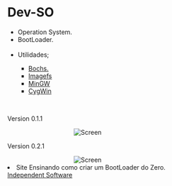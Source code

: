 # Dev-SO

<ul>
  <li>Operation System.</li>
  <li>BootLoader.</li>
  <br/>
  <li>Utilidades;</li>
  <ul type="square">
    <li><a href="http://bochs.sourceforge.net/" target="_blank">Bochs.</a></li>
    <li><a href="http://www.independent-software.com/assets/osdev/imagefs.exe" target="_blank">Imagefs</a></li>
    <li><a href="http://sourceforge.net/projects/mingw/files/" target="_blank">MinGW</a></li>
    <li><a href="http://www.cygwin.com/" target="_blank">CygWin</a></li>
  </ul>
</ul>
<br/>
<p>Version 0.1.1</p>
<img style="margin-left: 150px" src="https://i.imgur.com/7gy23iP.png" alt="Screen"/>
<p>Version 0.2.1</p>
<img style="margin-left: 150px" src="https://i.imgur.com/TTkVKIP.png" alt="Screen"/>

<li>Site Ensinando como criar um BootLoader do Zero.</li>
<a href="http://www.independent-software.com/operating-system-development.html/" target="_blank">Independent Software</a>


